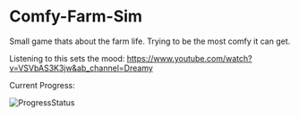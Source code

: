 # Comfy-Farm-Sim
Small game thats about the farm life. Trying to be the most comfy it can get.

Listening to this sets the mood: https://www.youtube.com/watch?v=VSVbAS3K3jw&ab_channel=Dreamy

Current Progress:

![ProgressStatus](https://github.com/realTobby/Comfy-Farm-Sim/blob/main/Progress/progress1.gif)


